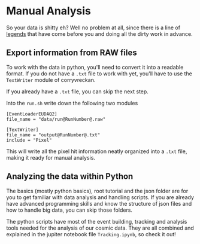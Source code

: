 # Manual Analysis
So your data is shitty eh? Well no problem at all, since there is a line of
[legends](../Media/legends.jpg)
that have come before you and doing all the dirty work in advance.

## Export information from RAW files

To work with the data in python, you'll need to convert it into a readable
format. If you do not have a `.txt` file to work with yet,
you'll have to use the `TextWriter` module of corryvreckan.

If you already have a `.txt` file, you can skip the next step.

Into the `run.sh` write down the following two modules

```config
[EventLoaderEUDAQ2]
file_name = "data/run@RunNumber@.raw"

[TextWriter]
file_name = "output@RunNumber@.txt"
include = "Pixel"
```

This will write all the pixel hit information neatly organized into a `.txt`
file, making it ready for manual analysis.

## Analyzing the data within Python

The basics (mostly python basics), root tutorial and the json folder are for you to get familiar with data analysis and handling scripts. If you are already have advanced programming skills and know the structure of json files and how to handle big data, you can skip those folders.

The python scripts have most of the event building, tracking and analysis tools needed for the analysis of our cosmic data.
They are all combined and explained in the jupiter notebook file `Tracking.ipynb`, so check it out!

